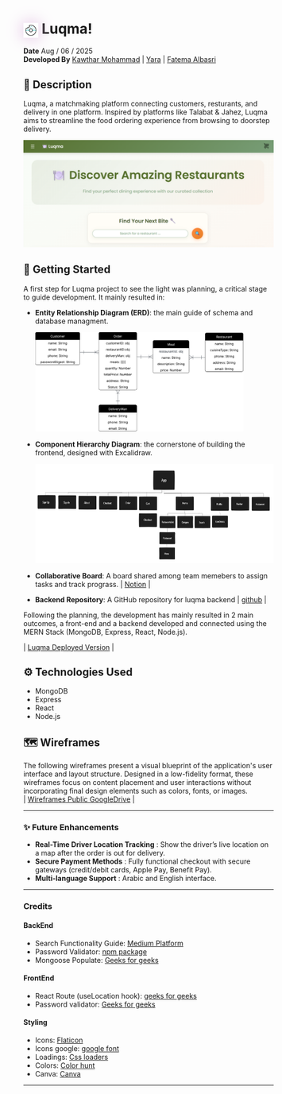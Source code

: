 <h1>
  <img src="assets/donut-unscreen.gif"  width="30" height="30" style="vertical-align:middle; filter: drop-shadow(0 0 1rem rgba(225, 184, 225, 1));">
  Luqma!
</h1>

**Date** Aug / 06 / 2025 <br>
**Developed By** [Kawthar Mohammad](https://github.com/Kawthara-M) | [Yara](https://github.com/Yara-Waleed) | [Fatema Albasri](https://github.com/fatemaAlbasri)

## 📌 Description

Luqma, a matchmaking platform connecting customers, resturants, and delivery in one platform. Inspired by platforms like Talabat & Jahez, Luqma aims to streamline the food ordering experience from browsing to doorstep delivery.
<br>

<div align="center">
  <img src="./assets/luqma.png" alt="Luqma Logo">
</div>

## 🚀 Getting Started

A first step for Luqma project to see the light was planning, a critical stage to guide development. It mainly resulted in:

- **Entity Relationship Diagram (ERD)**: the main guide of schema and database managment. <br>

  <img src="./assets/Luqma-ER.png" height="200px" alt="Logo">

- **Component Hierarchy Diagram**: the cornerstone of building the frontend, designed with Excalidraw. <br>

  <img src="./assets/diagramLuqma.png" height="200px" alt="componant hierarchy">

- **Collaborative Board**: A board shared among team memebers to assign tasks and track prograss.
  | [Notion](https://stellar-ground-30c.notion.site/Tasks-24765872718a80178886d12cdcce7fa5) |

- **Backend Repository**: A GitHub repository for luqma backend | [github](https://github.com/Kawthara-M/Luqma-Backend) |

Following the planning, the development has mainly resulted in 2 main outcomes, a front-end and a backend developed and connected using the MERN Stack (MongoDB, Express, React, Node.js). <br>

| [Luqma Deployed Version](https://luqma.surge.sh/) |

## ⚙️ Technologies Used

- MongoDB
- Express
- React
- Node.js

## 🗺️ Wireframes

The following wireframes present a visual blueprint of the application's user interface and layout structure. Designed in a low-fidelity format, these wireframes focus on content placement and user interactions without incorporating final design elements such as colors, fonts, or images. <br>
| [Wireframes Public GoogleDrive](https://drive.google.com/file/d/1YB0MhtIkYtj9ExbQ0EiqymQ-cjfsmWzi/view) |

---

### ✨ **Future Enhancements**

- **Real-Time Driver Location Tracking** : Show the driver’s live location on a map after the order is out for delivery.
- **Secure Payment Methods** : Fully functional checkout with secure gateways (credit/debit cards, Apple Pay, Benefit Pay).
- **Multi-language Support** : Arabic and English interface.

---

### **Credits**

#### **BackEnd**

- Search Functionality Guide: [Medium Platform](https://medium.com/@aniagudo.godson/running-a-simple-search-query-on-mongodb-atlas-using-express-nodejs-2-refining-search-queries-49949ce5c4a1)
- Password Validator: [npm package](https://www.npmjs.com/package/password-validator)
- Mongoose Populate: [Geeks for geeks](https://www.geeksforgeeks.org/mongodb/mongoose-populate/)

#### **FrontEnd**

- React Route (useLocation hook): [geeks for geeks](https://www.geeksforgeeks.org/reactjs/react-router-hooks/#uselocation-hook)
- Password validator: [Geeks for geeks](https://www.geeksforgeeks.org/reactjs/create-a-password-validator-using-reactjs/)

#### **Styling**

- Icons: [Flaticon](https://www.flaticon.com/)
- Icons google: [google font](https://fonts.google.com/icons)
- Loadings: [Css loaders](https://cssloaders.github.io/)
- Colors: [Color hunt](https://colorhunt.co/)
- Canva: [Canva](https://www.canva.com/design/DAGv75Jpsxk/kfeLLcHrUfYt8R4yOYLI6w/edit?utm_content=DAGv75Jpsxk&utm_campaign=designshare&utm_medium=link2&utm_source=sharebutton)

---

